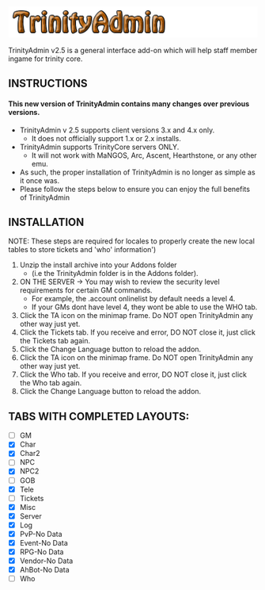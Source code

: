 ![GitHub Logo](/Textures/logo.png)

TrinityAdmin v2.5 is a general interface add-on which will help staff member ingame for trinity core. 

## INSTRUCTIONS

#### This new version of TrinityAdmin contains many changes over previous versions.
- TrinityAdmin v 2.5 supports client versions 3.x and 4.x only. 
    - It does not officially support 1.x or 2.x installs.
- TrinityAdmin supports TrinityCore servers ONLY.
    - It will not work with MaNGOS, Arc, Ascent, Hearthstone, or any other emu.
- As such, the proper installation of TrinityAdmin is no longer as simple as it once was.
- Please follow the steps below to ensure you can enjoy the full benefits of TrinityAdmin


## INSTALLATION
NOTE: These steps are required for locales to properly create the new local tables to store tickets and 'who' information')
1. Unzip the install archive into your Addons folder
    - (i.e the TrinityAdmin folder is in the Addons folder).
2. ON THE SERVER -> You may wish to review the security level requirements for certain GM commands. 
    - For example, the .account onlinelist by default needs a level 4. 
    - If your GMs dont have level 4, they wont be able to use the WHO tab.
3. Click the TA icon on the minimap frame. Do NOT open TrinityAdmin any other way just yet.
4. Click the Tickets tab. If you receive and error, DO NOT close it, just click the Tickets tab again.
5. Click the Change Language button to reload the addon.
6. Click the TA icon on the minimap frame. Do NOT open TrinityAdmin any other way just yet.
7. Click the Who tab. If you receive and error, DO NOT close it, just click the Who tab again.
8. Click the Change Language button to reload the addon.

## TABS WITH COMPLETED LAYOUTS:

- [ ] GM
- [x] Char
- [x] Char2
- [ ] NPC
- [x] NPC2
- [ ] GOB
- [x] Tele
- [ ] Tickets
- [x] Misc
- [x] Server
- [x] Log
- [x] PvP-No Data
- [x] Event-No Data
- [x] RPG-No Data
- [x] Vendor-No Data
- [x] AhBot-No Data
- [ ] Who
